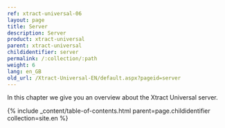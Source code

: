 ```yaml
---
ref: xtract-universal-06
layout: page
title: Server
description: Server
product: xtract-universal
parent: xtract-universal
childidentifier: server
permalink: /:collection/:path
weight: 6
lang: en_GB
old_url: /Xtract-Universal-EN/default.aspx?pageid=server
---
```


In this chapter we give you an overview about the Xtract Universal server.

{% include _content/table-of-contents.html parent=page.childidentifier collection=site.en %}
